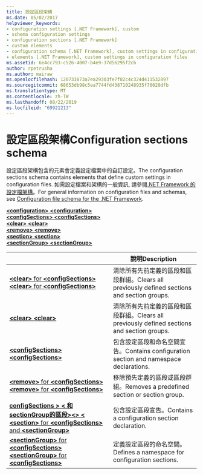 ```yaml
---
title: 設定區段架構
ms.date: 05/02/2017
helpviewer_keywords:
- configuration settings [.NET Framework], custom
- schema configuration settings
- configuration sections [.NET Framework]
- custom elements
- configuration schema [.NET Framework], custom settings in configuration files
- elements [.NET Framework], custom settings in configuration files
ms.assetid: 6e4cc793-c526-4007-b4e9-37d56295f2cb
author: rpetrusha
ms.author: mairaw
ms.openlocfilehash: 120733873a7ea29303fe7f82c4c324d411532897
ms.sourcegitcommit: 68653db98c5ea7744fd438710248935f70020dfb
ms.translationtype: MT
ms.contentlocale: zh-TW
ms.lasthandoff: 08/22/2019
ms.locfileid: "69921213"
---
```

# <a name="configuration-sections-schema"></a><span data-ttu-id="d3085-102">設定區段架構</span><span class="sxs-lookup"><span data-stu-id="d3085-102">Configuration sections schema</span></span>

<span data-ttu-id="d3085-103">設定區段架構包含的元素會定義設定檔案中的自訂設定。</span><span class="sxs-lookup"><span data-stu-id="d3085-103">The configuration sections schema contains elements that define custom settings in configuration files.</span></span> <span data-ttu-id="d3085-104">如需設定檔案和架構的一般資訊, 請參閱[.NET Framework 的設定檔架構](index.md)。</span><span class="sxs-lookup"><span data-stu-id="d3085-104">For general information on configuration files and schemas, see [Configuration file schema for the .NET Framework](index.md).</span></span>

<span data-ttu-id="d3085-105">[ **\<configuration>** ](configuration-element.md) </span><span class="sxs-lookup"><span data-stu-id="d3085-105">[**\<configuration>**](configuration-element.md) </span></span>  
<span data-ttu-id="d3085-106">[ **\<configSections>** ](configsections-element-for-configuration.md) </span><span class="sxs-lookup"><span data-stu-id="d3085-106">[**\<configSections>**](configsections-element-for-configuration.md) </span></span>  
<span data-ttu-id="d3085-107">[ **\<clear>** ](clear-element-for-configsections.md) </span><span class="sxs-lookup"><span data-stu-id="d3085-107">[**\<clear>**](clear-element-for-configsections.md) </span></span>  
<span data-ttu-id="d3085-108">[ **\<remove>** ](remove-element-for-configsections.md) </span><span class="sxs-lookup"><span data-stu-id="d3085-108">[**\<remove>**](remove-element-for-configsections.md) </span></span>  
<span data-ttu-id="d3085-109">[ **\<section>** ](section-element.md) </span><span class="sxs-lookup"><span data-stu-id="d3085-109">[**\<section>**](section-element.md) </span></span>  
[<span data-ttu-id="d3085-110"> **\<sectionGroup>** </span><span class="sxs-lookup"><span data-stu-id="d3085-110">**\<sectionGroup>**</span></span>](sectiongroup-element-for-configsections.md)

|     | <span data-ttu-id="d3085-111">說明</span><span class="sxs-lookup"><span data-stu-id="d3085-111">Description</span></span> |
| --- | ----------- |
| [<span data-ttu-id="d3085-112"> **\<clear>** for **\<configSections>** </span><span class="sxs-lookup"><span data-stu-id="d3085-112">**\<clear>** for **\<configSections>**</span></span>](clear-element-for-configsections.md) | <span data-ttu-id="d3085-113">清除所有先前定義的區段和區段群組。</span><span class="sxs-lookup"><span data-stu-id="d3085-113">Clears all previously defined sections and section groups.</span></span> |
| [<span data-ttu-id="d3085-114"> **\<clear>** </span><span class="sxs-lookup"><span data-stu-id="d3085-114">**\<clear>**</span></span>](clear-element-for-configsections.md) | <span data-ttu-id="d3085-115">清除所有先前定義的區段和區段群組。</span><span class="sxs-lookup"><span data-stu-id="d3085-115">Clears all previously defined sections and section groups.</span></span> |
| [<span data-ttu-id="d3085-116"> **\<configSections>** </span><span class="sxs-lookup"><span data-stu-id="d3085-116">**\<configSections>**</span></span>](configsections-element-for-configuration.md) | <span data-ttu-id="d3085-117">包含設定區段和命名空間宣告。</span><span class="sxs-lookup"><span data-stu-id="d3085-117">Contains configuration section and namespace declarations.</span></span> |
| [<span data-ttu-id="d3085-118"> **\<remove>** for **\<configSections>** </span><span class="sxs-lookup"><span data-stu-id="d3085-118">**\<remove>** for **\<configSections>**</span></span>](remove-element-for-configsections.md) | <span data-ttu-id="d3085-119">移除預先定義的區段或區段群組。</span><span class="sxs-lookup"><span data-stu-id="d3085-119">Removes a predefined section or section group.</span></span> |
| [<span data-ttu-id="d3085-120">**configSections > \<**  **和sectionGroup的區段>\<>** **\<** </span><span class="sxs-lookup"><span data-stu-id="d3085-120">**\<section>** for **\<configSections>** and **\<sectionGroup>**</span></span>](section-element.md) | <span data-ttu-id="d3085-121">包含設定區段宣告。</span><span class="sxs-lookup"><span data-stu-id="d3085-121">Contains a configuration section declaration.</span></span> |
| [<span data-ttu-id="d3085-122"> **\<sectionGroup>** for **\<configSections>** </span><span class="sxs-lookup"><span data-stu-id="d3085-122">**\<sectionGroup>** for **\<configSections>**</span></span>](sectiongroup-element-for-configsections.md) | <span data-ttu-id="d3085-123">定義設定區段的命名空間。</span><span class="sxs-lookup"><span data-stu-id="d3085-123">Defines a namespace for configuration sections.</span></span> |
